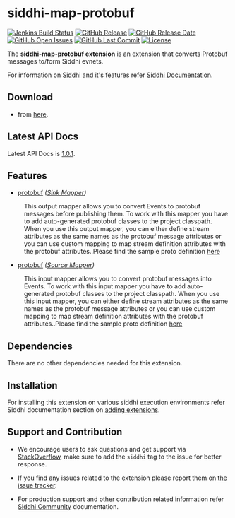 ﻿siddhi-map-protobuf
======================================

 [![Jenkins Build Status](https://wso2.org/jenkins/job/siddhi/job/siddhi-map-protobuf/badge/icon)](https://wso2.org/jenkins/job/siddhi/job/siddhi-map-protobuf/)
  [![GitHub Release](https://img.shields.io/github/release/siddhi-io/siddhi-map-protobuf.svg)](https://github.com/siddhi-io/siddhi-map-protobuf/releases)
  [![GitHub Release Date](https://img.shields.io/github/release-date/siddhi-io/siddhi-map-protobuf.svg)](https://github.com/siddhi-io/siddhi-map-protobuf/releases)
  [![GitHub Open Issues](https://img.shields.io/github/issues-raw/siddhi-io/siddhi-map-protobuf.svg)](https://github.com/siddhi-io/siddhi-map-protobuf/issues)
  [![GitHub Last Commit](https://img.shields.io/github/last-commit/siddhi-io/siddhi-map-protobuf.svg)](https://github.com/siddhi-io/siddhi-map-protobuf/commits/master)
  [![License](https://img.shields.io/badge/License-Apache%202.0-blue.svg)](https://opensource.org/licenses/Apache-2.0)

The **siddhi-map-protobuf extension** is an extension that converts Protobuf messages to/form Siddhi evnets.

For information on <a target="_blank" href="https://siddhi.io/">Siddhi</a> and it's features refer <a target="_blank" href="https://siddhi.io/redirect/docs.html">Siddhi Documentation</a>. 

## Download

* from <a target="_blank" href="https://mvnrepository.com/artifact/io.siddhi.extension.map.protobuf/siddhi-map-protobuf/">here</a>.

## Latest API Docs 

Latest API Docs is <a target="_blank" href="https://siddhi-io.github.io/siddhi-map-protobuf/api/1.0.1">1.0.1</a>.

## Features

* <a target="_blank" href="https://siddhi-io.github.io/siddhi-map-protobuf/api/1.0.1/#protobuf-sink-mapper">protobuf</a> *(<a target="_blank" href="http://siddhi.io/en/v5.1/docs/query-guide/#sink-mapper">Sink Mapper</a>)*<br> <div style="padding-left: 1em;"><p><p style="word-wrap: break-word;margin: 0;">This output mapper allows you to convert Events to protobuf messages before publishing them. To work with this mapper you have to add auto-generated protobuf classes to the project classpath. When you use this output mapper, you can either define stream attributes as the same names as the protobuf message attributes or you can use custom mapping to map stream definition attributes with the protobuf attributes..Please find the sample proto definition [here](https://github.com/siddhi-io/siddhi-map-protobuf/tree/master/component/src/main/resources/sample.proto) </p></p></div>
* <a target="_blank" href="https://siddhi-io.github.io/siddhi-map-protobuf/api/1.0.1/#protobuf-source-mapper">protobuf</a> *(<a target="_blank" href="http://siddhi.io/en/v5.1/docs/query-guide/#source-mapper">Source Mapper</a>)*<br> <div style="padding-left: 1em;"><p><p style="word-wrap: break-word;margin: 0;">This input mapper allows you to convert protobuf messages into Events. To work with this input mapper you have to add auto-generated protobuf classes to the project classpath. When you use this input mapper, you can either define stream attributes as the same names as the protobuf message attributes or you can use custom mapping to map stream definition attributes with the protobuf attributes..Please find the sample proto definition [here](https://github.com/siddhi-io/siddhi-map-protobuf/tree/master/component/src/main/resources/sample.proto) </p></p></div>

## Dependencies 

There are no other dependencies needed for this extension. 

## Installation

For installing this extension on various siddhi execution environments refer Siddhi documentation section on <a target="_blank" href="https://siddhi.io/redirect/add-extensions.html">adding extensions</a>.

## Support and Contribution

* We encourage users to ask questions and get support via <a target="_blank" href="https://stackoverflow.com/questions/tagged/siddhi">StackOverflow</a>, make sure to add the `siddhi` tag to the issue for better response.

* If you find any issues related to the extension please report them on <a target="_blank" href="https://github.com/siddhi-io/siddhi-execution-string/issues">the issue tracker</a>.

* For production support and other contribution related information refer <a target="_blank" href="https://siddhi.io/community/">Siddhi Community</a> documentation.
